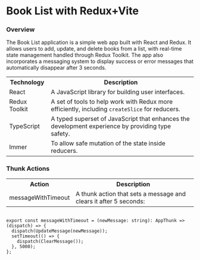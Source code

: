 <h1>Book List with Redux+Vite</h1>
<h3>Overview</h3>
<p>The Book List application is a simple web app built with React and Redux. It allows users to add, update, and delete books from a list, with real-time state management handled through Redux Toolkit. The app also incorporates a messaging system to display success or error messages that automatically disappear after 3 seconds.</p>
<table>
  <tr>
    <th>Technology</th>
    <th>Description</th>
  </tr>
  <tr>
    <td>React</td>
    <td>A JavaScript library for building user interfaces.</td>
  </tr>
  <tr>
    <td>Redux Toolkit</td>
    <td>A set of tools to help work with Redux more efficiently, including <code>createSlice</code> for reducers.</td>
  </tr>
  <tr>
    <td>TypeScript</td>
    <td>A typed superset of JavaScript that enhances the development experience by providing type safety.</td>
  </tr>
  <tr>
    <td>Immer</td>
    <td>To allow safe mutation of the state inside reducers.</td>
  </tr>
</table>

<h3>Thunk Actions</h3>
<table>
  <tr>
    <th>Action</th>
    <th>Description</th>
  </tr>
  <tr>
    <td>messageWithTimeout</td>
    <td>A thunk action that sets a message and clears it after 5 seconds:</td>
  </tr>
</table>
      <pre><code>
export const messageWithTimeout = (newMessage: string): AppThunk => (dispatch) => {
  dispatch(UpdateMessage(newMessage));
  setTimeout(() => {
    dispatch(ClearMessage());
  }, 5000);
};
      </code></pre>

